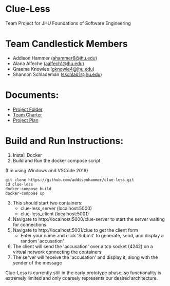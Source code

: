 # Clue-Less
Team Project for JHU Foundations of Software Engineering

# Team Candlestick Members
- Addison Hammer (ahammer6@jhu.edu)
- Alana Alfeche (aalfech1@jhu.edu)
- Graeme Knowles (gknowle4@jhu.edu)
- Shannon Schlademan (sschlad1@jhu.edu)

# Documents:
- [Project Folder](https://drive.google.com/drive/folders/1MPtxwYdEB16B4XT94usCdcyKpGkMTJ0X)
- [Team Charter](https://docs.google.com/document/d/1Jwko_LERLc9Ldu1NeS8Zrz19IWo6EHrIYxsK_FWFc9k)
- [Project Plan](https://drive.google.com/file/d/1AOW0EbOnT6eIRyOMgZe9MVxeiT19Eubq/view?usp=sharing)

# Build and Run Instructions:
1) Install Docker
2) Build and Run the docker compose script

(I'm using Windows and VSCode 2019)

    git clone https://github.com/addisonhammer/clue-less.git
    cd clue-less
    docker-compose build
    docker-compose up
3) This should start two containers:
   - clue-less_server (localhost:5000)
   - clue-less_client (localhost:5001)
4) Navigate to http://localhost:5000/clue-server to start the server waiting for connections
5) Navigate to http://localhost:5001/clue to get the client form
   - Enter your name and click 'Submit' to generate, send, and display a random 'accusation'
6) The client will send the 'accusation' over a tcp socket (4242) on a virtual network connecting the containers
7) The server will receive the 'accusation' and display it, along with the sender of the message

Clue-Less is currently still in the early prototype phase, so functionality is extremely limited and only coarsely represents our desired architecture.